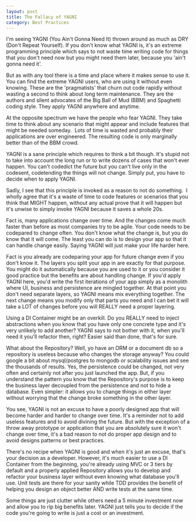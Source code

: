 ```yaml
---
layout: post
title: The Fallacy of YAGNI
category: Best Practices
---
```


I'm seeing YAGNI (You Ain't Gonna Need It) thrown around as much as DRY (Don't Repeat Yourself). If you don't know what YAGNI is, it's an extreme programming principle which says to not waste time writing code for things that you don't need now but you might need them later, because you 'ain't gonna need it'.

 But as with any tool there is a time and place where it makes sense to use it. You can find the extreme YAGNI users, who are using it without even knowing. These are the 'pragmatists' that churn out code rapidly without wasting a second to think about long term maintenance. They are the authors and silent advocates of the Big Ball of Mud (BBM) and Spaghetti coding style. They apply YAGNI anywhere and anytime.

 At the opposite spectrum we have the people who fear YAGNI. They take time to think about any scenario that might appear and include features that might be needed someday.  Lots of time is wasted and probably their applications are over engineered. The resulting code is only marginally better than of the BBM crowd.

 YAGNI is a sane principle which requires to think a bit though. It's stupid not to take into account the long run or to write dozens of cases that won't ever happen. You can't codedict the future but you can't live only in the codesent, codetending the things will not change. Simply put, you have to decide when to apply YAGNI.

 Sadly, I see that this principle is invoked as a reason to not do something.  I wholly agree that it's a waste of time to code features or scenarios that you think that MIGHT happen, without any actual prove that it will happen but it's unwise to simply invoke YAGNI because it saves a whole 20s.

 Fact is, many applications change over time. And the changes come much faster than before as most companies try to be agile. Your code needs to be codepared to change often. You don't know what the change is, but you do know that it will come. The least you can do is to design your app so that it can handle change easily. Saying YAGNI will just make your life harder here.

 Fact is you already are codeparing your app for future change even if you don't know it. The layers you split your app in are exactly for that purpose. You might do it automatically because you are used to it or you consider it good practice but the benefits are about handling change. If you'd apply YAGNI here, you'd write the first iterations of your app simply as a monolith where UI, business and persistence are mingled together. At that point you don't need separate layers, so YAGNI means mix everything together. The next change means you modify only that parts you need and I can bet it will take a LOT of changes before you will REALLY need a proper layering.

 Using a DI Container might be an overkill. Do you REALLY need to inject abstractions when you know that you have only one concrete type and it's very unlikely to add another? YAGNI says to not bother with it, when you'll need it you'll refactor then, right? Easier said than done, that's for sure.

 What about the Repository? Well, yo have an ORM or a document db so a repository is useless because who changes the storage anyway? You could google a bit about mysql/postgres to mongodb or scalability issues and see the thousands of results. Yes, the persistence could be changed, not very often and certainly not after you just launched the app. But, if you understand the pattern you know that the Repository's purpose is to keep the business layer decoupled from the persistence and not to hide a database. Even simpler: it allows you to change things in either layer without worrying that the change broke something in the other layer.

 You see, YAGNI is not an excuse to have a poorly designed app that will become harder and harder to change over time. It's a reminder not to add useless features and to avoid divining the future. But with the exception of a throw away prototype or application that you are absolutely sure it won't change over time, it's a bad reason to not do proper app design and to avoid designs patterns or best practices.

 There's no recipe when YAGNI is good and when it's just an excuse, that's your decision as a developer. However, it's much easier to use a DI Container from the beginning, you're already using MVC or 3 tiers by default and a properly applied Repository allows you to develop and refactor your business layer without even knowing what database you'll use. Unit tests are there for your sanity while TDD provides the benefit of helping you design an object better AND write tests at the same time.

 Some things are just clutter while others need a 5 minute investment now and allow you to rip big benefits later. YAGNI just tells you to decide if the code you're going to write is just a cost or an investment.



